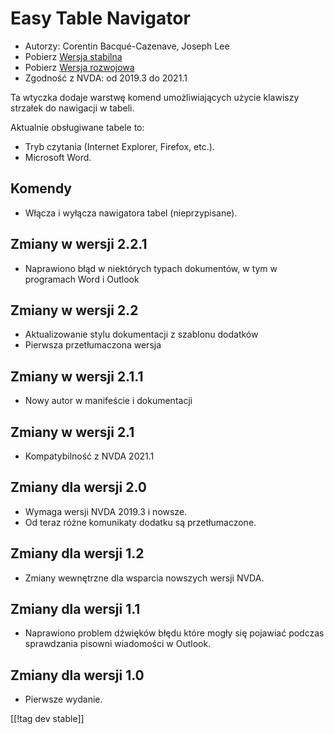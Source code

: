 # Easy Table Navigator #

* Autorzy: Corentin Bacqué-Cazenave, Joseph Lee
* Pobierz [Wersja stabilna][1]
* Pobierz [Wersja rozwojowa][2]
* Zgodność z NVDA: od 2019.3 do 2021.1

Ta wtyczka dodaje warstwę komend umożliwiających użycie klawiszy strzałek do
nawigacji w tabeli.

Aktualnie obsługiwane tabele to:

* Tryb czytania (Internet Explorer, Firefox, etc.).
* Microsoft Word.

## Komendy

* Włącza i wyłącza nawigatora tabel (nieprzypisane).

## Zmiany w wersji 2.2.1

* Naprawiono błąd w niektórych typach dokumentów, w tym w programach Word i
  Outlook

## Zmiany w wersji 2.2

* Aktualizowanie stylu dokumentacji z szablonu dodatków
* Pierwsza przetłumaczona wersja

## Zmiany w wersji 2.1.1

* Nowy autor w manifeście i dokumentacji

## Zmiany w wersji 2.1

* Kompatybilność z NVDA 2021.1

## Zmiany dla wersji 2.0

* Wymaga wersji NVDA 2019.3 i nowsze.
* Od teraz różne komunikaty dodatku są przetłumaczone.

## Zmiany dla wersji 1.2

* Zmiany wewnętrzne dla wsparcia nowszych wersji NVDA.

## Zmiany dla wersji 1.1

* Naprawiono problem dźwięków błędu które mogły się pojawiać podczas
  sprawdzania pisowni wiadomości w Outlook.

## Zmiany dla wersji 1.0

*   Pierwsze wydanie.

[[!tag dev stable]]

[1]: https://www.nvaccess.org/addonStore/legacy?file=etn

[2]: https://www.nvaccess.org/addonStore/legacy?file=etn-dev
